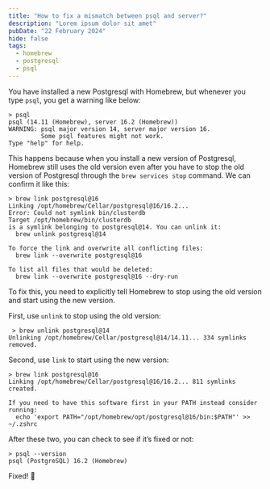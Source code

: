 ```yaml
---
title: "How to fix a mismatch between psql and server?"
description: "Lorem ipsum dolor sit amet"
pubDate: "22 February 2024"
hide: false
tags:
  - homebrew
  - postgresql
  - psql
---
```


You have installed a new Postgresql with Homebrew, but whenever you type `psql`, you get a warning like below:

```
> psql
psql (14.11 (Homebrew), server 16.2 (Homebrew))
WARNING: psql major version 14, server major version 16.
         Some psql features might not work.
Type "help" for help.
```

This happens because when you install a new version of Postgresql, Homebrew still uses the old version even after you have to stop the old version of Postgresql through the `brew services stop` command. We can confirm it like this:

```
> brew link postgresql@16
Linking /opt/homebrew/Cellar/postgresql@16/16.2...
Error: Could not symlink bin/clusterdb
Target /opt/homebrew/bin/clusterdb
is a symlink belonging to postgresql@14. You can unlink it:
  brew unlink postgresql@14

To force the link and overwrite all conflicting files:
  brew link --overwrite postgresql@16

To list all files that would be deleted:
  brew link --overwrite postgresql@16 --dry-run
```

To fix this, you need to explicitly tell Homebrew to stop using the old version and start using the new version.

First, use `unlink` to stop using the old version:

```
 > brew unlink postgresql@14
Unlinking /opt/homebrew/Cellar/postgresql@14/14.11... 334 symlinks removed.
```

Second, use `link` to start using the new version:

```
> brew link postgresql@16
Linking /opt/homebrew/Cellar/postgresql@16/16.2... 811 symlinks created.

If you need to have this software first in your PATH instead consider running:
  echo 'export PATH="/opt/homebrew/opt/postgresql@16/bin:$PATH"' >> ~/.zshrc
```

After these two, you can check to see if it’s fixed or not:

```
> psql --version
psql (PostgreSQL) 16.2 (Homebrew)
```

Fixed! 🎉
